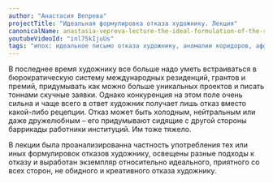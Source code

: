 ```yaml
---
author: "Анастасия Вепрева"
projectTitle: "Идеальная формулировка отказа художнику. Лекция"
canonicalName: anastasia-vepreva-lecture-the-ideal-formulation-of-the-refusal-of-the-artist
youtubeVideoId: "inl75kIjuUs" 
tags: "ипох: идеальное письмо отказа художнику, аномалии коридоров, аффективный труд, быстрое знание -ые -я, добывающий капитализм, желание, цифровой пролетариат, практика маленьких движений, язык и зубы креативности, повторение, великий камень, отчуждение, недомогание"
---
```

В последнее время художнику все больше надо уметь встраиваться в бюрократическую систему международных резиденций, грантов и премий, придумывать как можно больше уникальных проектов и писать тоннами скучные заявки. Однако конкуренция на этом поле очень сильна и чаще всего в ответ художник получает лишь отказ вместо какой-либо рецепции. Отказ может быть холодным, нейтральным или даже дружелюбным – его придумывают сидящие с другой стороны баррикады работники институций. Им тоже тяжело.

В лекции была проанализированна частность употребления тех или иных формулировок отказов художнику, освещены разные подходы к отказу и выработан экземпляр относительно идеального, приятного со всех сторон, не обидного и креативного отказа художнику.
